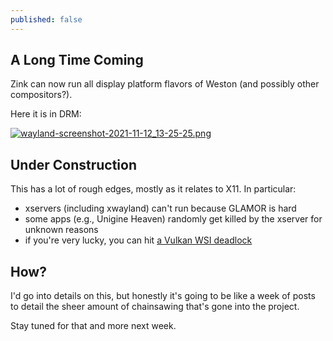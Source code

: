 ```yaml
---
published: false
---
```

## A Long Time Coming

Zink can now run all display platform flavors of Weston (and possibly other compositors?).

Here it is in DRM:

[![wayland-screenshot-2021-11-12_13-25-25.png]({{site.url}}/assets/wayland-screenshot-2021-11-12_13-25-25.png)]({{site.url}}/assets/wayland-screenshot-2021-11-12_13-25-25.png)

## Under Construction
This has a lot of rough edges, mostly as it relates to X11. In particular:
* xservers (including xwayland) can't run because GLAMOR is hard
* some apps (e.g., Unigine Heaven) randomly get killed by the xserver for unknown reasons
* if you're very lucky, you can hit [a Vulkan WSI deadlock](https://gitlab.freedesktop.org/mesa/mesa/-/merge_requests/13564)

## How?
I'd go into details on this, but honestly it's going to be like a week of posts to detail the sheer amount of chainsawing that's gone into the project.

Stay tuned for that and more next week.
